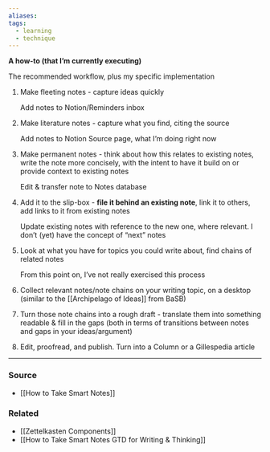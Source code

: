 ```yaml
---
aliases: 
tags:
  - learning
  - technique
---
```

**A how-to (that I’m currently executing)**

The recommended workflow, plus my specific implementation

1. Make fleeting notes - capture ideas quickly
    
    Add notes to Notion/Reminders inbox
    
2. Make literature notes - capture what you find, citing the source
    
    Add notes to Notion Source page, what I’m doing right now
    
3. Make permanent notes - think about how this relates to existing notes, write the note more concisely, with the intent to have it build on or provide context to existing notes
    
    Edit & transfer note to Notes database
    
4. Add it to the slip-box - **file it behind an existing note**, link it to others, add links to it from existing notes
    
    Update existing notes with reference to the new one, where relevant. I don’t (yet) have the concept of “next” notes
    
5. Look at what you have for topics you could write about, find chains of related notes
    
    From this point on, I’ve not really exercised this process
    
6. Collect relevant notes/note chains on your writing topic, on a desktop (similar to the [[Archipelago of Ideas]]  from BaSB)
7. Turn those note chains into a rough draft - translate them into something readable & fill in the gaps (both in terms of transitions between notes and gaps in your ideas/argument)
8. Edit, proofread, and publish.
Turn into a Column or a Gillespedia article

---

### Source
- [[How to Take Smart Notes]]

### Related
- [[Zettelkasten Components]] 
- [[How to Take Smart Notes  GTD for Writing & Thinking]]